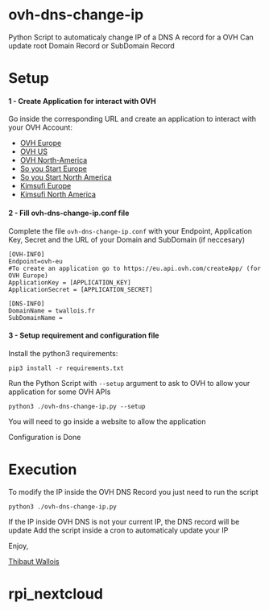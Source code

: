 # ovh-dns-change-ip
Python Script to automaticaly change IP of a DNS A record for a OVH 
Can update root Domain Record or SubDomain Record

# Setup
#### 1 - Create Application for interact with OVH
Go inside the corresponding URL and create an application to interact with your OVH Account:

  - [OVH Europe]
  - [OVH US]
  - [OVH North-America]
  - [So you Start Europe]
  - [So you Start North America]
  - [Kimsufi Europe]
  - [Kimsufi North America]


   [OVH Europe]: <https://eu.api.ovh.com/createApp/>
   [OVH US]: <https://api.us.ovhcloud.com/createApp/> 
   [OVH North-America]: <https://ca.api.ovh.com/createApp/>
   [So you Start Europe]: <https://eu.api.soyoustart.com/createApp/>
   [So you Start North America]: <https://ca.api.soyoustart.com/createApp/>
   [Kimsufi Europe]: <https://eu.api.kimsufi.com/createApp/>
   [Kimsufi North America]: <https://ca.api.kimsufi.com/createApp/>
   
#### 2 - Fill ovh-dns-change-ip.conf file
Complete the file `ovh-dns-change-ip.conf` with your Endpoint, Application Key, Secret and the URL of your Domain and SubDomain (if neccesary)

    [OVH-INFO]
    Endpoint=ovh-eu
    #To create an application go to https://eu.api.ovh.com/createApp/ (for OVH Europe)
    ApplicationKey = [APPLICATION_KEY]
    ApplicationSecret = [APPLICATION_SECRET]
    
    [DNS-INFO]
    DomainName = twallois.fr
    SubDomainName = 

#### 3 - Setup requirement and configuration file
Install the python3 requirements:

    pip3 install -r requirements.txt

Run the Python Script with `--setup` argument to ask to OVH to allow your application for some OVH APIs

    python3 ./ovh-dns-change-ip.py --setup 
    
You will need to go inside a website to allow the application

Configuration is Done 

# Execution
To modify the IP inside the OVH DNS Record you just need to run the script

    python3 ./ovh-dns-change-ip.py
If the IP inside OVH DNS is not your current IP, the DNS record will be update
Add the script inside a cron to automaticaly update your IP

Enjoy,

[Thibaut Wallois](https://twallois.fr/)
# rpi_nextcloud
